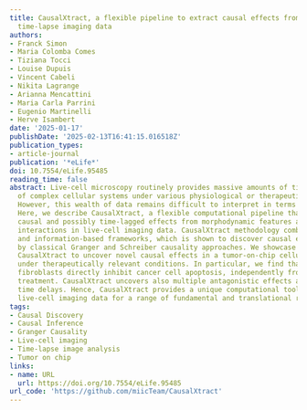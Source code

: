 ```yaml
---
title: CausalXtract, a flexible pipeline to extract causal effects from live-cell
  time-lapse imaging data
authors:
- Franck Simon
- Maria Colomba Comes
- Tiziana Tocci
- Louise Dupuis
- Vincent Cabeli
- Nikita Lagrange
- Arianna Mencattini
- Maria Carla Parrini
- Eugenio Martinelli
- Herve Isambert
date: '2025-01-17'
publishDate: '2025-02-13T16:41:15.016518Z'
publication_types:
- article-journal
publication: '*eLife*'
doi: 10.7554/eLife.95485
reading_time: false
abstract: Live-cell microscopy routinely provides massive amounts of time-lapse images
  of complex cellular systems under various physiological or therapeutic conditions.
  However, this wealth of data remains difficult to interpret in terms of causal effects.
  Here, we describe CausalXtract, a flexible computational pipeline that discovers
  causal and possibly time-lagged effects from morphodynamic features and cell–cell
  interactions in live-cell imaging data. CausalXtract methodology combines network-based
  and information-based frameworks, which is shown to discover causal effects overlooked
  by classical Granger and Schreiber causality approaches. We showcase the use of
  CausalXtract to uncover novel causal effects in a tumor-on-chip cellular ecosystem
  under therapeutically relevant conditions. In particular, we find that cancer-associated
  fibroblasts directly inhibit cancer cell apoptosis, independently from anticancer
  treatment. CausalXtract uncovers also multiple antagonistic effects at different
  time delays. Hence, CausalXtract provides a unique computational tool to interpret
  live-cell imaging data for a range of fundamental and translational research applications.
tags:
- Causal Discovery
- Causal Inference
- Granger Causality
- Live-cell imaging
- Time-lapse image analysis
- Tumor on chip
links:
- name: URL
  url: https://doi.org/10.7554/eLife.95485
url_code: 'https://github.com/miicTeam/CausalXtract'
---
```

